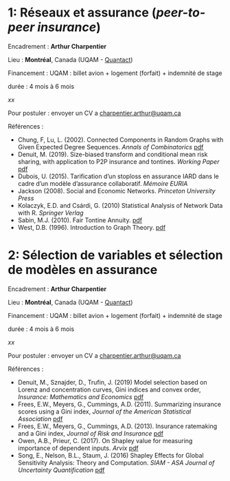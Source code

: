 # 1: Réseaux et assurance (*peer-to-peer insurance*)

Encadrement : **Arthur Charpentier** 

Lieu : **Montréal**, Canada (UQAM - [Quantact](http://quantact.uqam.ca/))

Financement : UQAM : billet avion + logement (forfait) + indemnité de stage

durée : 4 mois à 6 mois

*xx*

Pour postuler : envoyer un CV a [charpentier.arthur@uqam.ca](mailto:charpentier.arthur@uqam.ca)

Références :
- Chung, F, Lu, L. (2002). Connected Components in Random Graphs with Given Expected Degree Sequences. *Annals of Combinatorics* [pdf](http://math.ucsd.edu/~fan/wp/conn.pdf)
- Denuit, M. (2019). Size-biased transform and conditional mean risk sharing, with application to P2P insurance and tontines. *Working Paper* [pdf](https://dial.uclouvain.be/pr/boreal/object/boreal%3A215115/datastream/PDF_01/view)
- Dubois, U. (2015). Tarification d’un stoploss en assurance IARD dans le cadre d’un modèle d’assurance
collaboratif. *Mémoire EURIA* 
- Jackson (2008). Social and Economic Networks. *Princeton University Press*
- Kolaczyk, E.D. and  Csárdi, G.  (2010) Statistical Analysis of Network Data with R. *Springer Verlag*
- Sabin, M.J. (2010). Fair Tontine Annuity. [pdf](https://papers.ssrn.com/sol3/papers.cfm?abstract_id=1579932)
- West, D.B. (1996). Introduction to Graph Theory. [pdf](http://docshare01.docshare.tips/files/26167/261678089.pdf)


# 2: Sélection de variables et sélection de modèles en assurance

Encadrement : **Arthur Charpentier** 

Lieu : **Montréal**, Canada (UQAM - [Quantact](http://quantact.uqam.ca/))

Financement : UQAM : billet avion + logement (forfait) + indemnité de stage

durée : 4 mois à 6 mois

*xx*

Pour postuler : envoyer un CV a [charpentier.arthur@uqam.ca](mailto:charpentier.arthur@uqam.ca)

Références :
- Denuit, M., Sznajder, D., Trufin, J. (2019) Model selection based on Lorenz and concentration curves, Gini indices
and convex order, *Insurance: Mathematics and Economics* [pdf](http://sci-hub.tw/downloads/2019-10-16/dc/10.1016@j.insmatheco.2019.09.001.pdf)
- Frees, E.W., Meyers, G., Cummings, A.D. (2011). Summarizing insurance scores using
a Gini index, *Journal of the American Statistical Association* [pdf](https://www.tandfonline.com/doi/abs/10.1198/jasa.2011.tm10506)
- Frees,  E.W.,  Meyers,  G.,  Cummings,  A.D.  (2013). Insurance  ratemaking  and a  Gini
index, *Journal of Risk and Insurance* [pdf](https://www.jstor.org/stable/pdf/24546807.pdf)
- Owen, A.B., Prieur, C. (2017). On Shapley value for measuring importance of dependent inputs. *Arvix* [pdf](https://arxiv.org/abs/1610.02080)
-  Song, E., Nelson, B.L., Staum, J. (2016) Shapley Effects for Global Sensitivity Analysis: Theory and Computation. *SIAM - ASA Journal of Uncertainty Quantification* [pdf](https://pdfs.semanticscholar.org/6a25/48b159bc3bf6c74e13b74a037917951d75ca.pdf)
